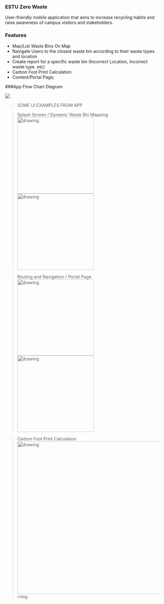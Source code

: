 ### ESTU Zero Waste

User-friendly mobile application that aims to increase recycling habits and raise awareness of campus visitors and stakeholders.

### Features

- Map/List Waste Bins On Map
- Navigate Users to the closest waste bin according to their waste types and location
- Create report for a specific waste bin (Incorrect Location, Incorrect waste type .etc)
- Carbon Foot Print Calculation
- Content/Portal Page;



###App Flow Chart Diagram


![](https://raw.githubusercontent.com/unfurkan/quartz-scheduling/main/app_flow.png)

> SOME UI EXAMPLES FROM APP

> Splash Screen /  Dynamic Waste Bin Mapping
<img src="https://raw.githubusercontent.com/unfurkan/quartz-scheduling/main/SPLASH_SCREEN.jpg" alt="drawing" width="250"/> <img src="https://raw.githubusercontent.com/unfurkan/quartz-scheduling/main/MAP.jpg" alt="drawing" width="250"/>


> Routing and Navigation / Portal Page
<img src="https://raw.githubusercontent.com/unfurkan/quartz-scheduling/main/ROTA.jpeg" alt="drawing" width="250"/> <img src="https://raw.githubusercontent.com/unfurkan/quartz-scheduling/main/PORTAL.jpg" alt="drawing" width="250"/>


> Carbon Foot Print Calculation
<img src="https://raw.githubusercontent.com/unfurkan/quartz-scheduling/main/FOOT_PRINT.jpg" alt="drawing" width="500"/> <img

